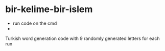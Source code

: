 # bir-kelime-bir-islem
- run code on the cmd
- 
 Turkish word generation code with 9 randomly generated letters for each run
